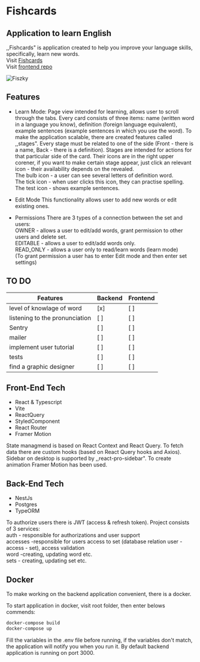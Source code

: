 # Fishcards
## Application to learn English

,,Fishcards" is application created to help you improve your language skills, specifically, learn new words.
<br>Visit [Fishcards](https://flashcards-kcc4.onrender.com/register)
<br>Visit [frontend repo](https://github.com/Varox2x/my_dictionary_frontend/)

![Fiszky](https://github.com/Varox2x/my_dictionary_frontend/assets/95167789/e8b7fcbb-8304-42a6-b421-d95f2b5f584a)

## Features

- Learn Mode:
Page view intended for learning, allows user to scroll through the tabs. Every card consists of three items: name (written word in a language you know), definition (foreign language equivalent), example sentences (example sentences in which you use the word). To make the application scalable, there are created features called ,,stages". Every stage must be related to one of the side (Front - there is a name, Back - there is a definition). Stages are intended for actions for that particular side of the card. Their icons are in the right upper corener, if you want to make certain stage appear, just click an relevant icon - their availability depends on the revealed.
<br>The bulb icon -  a user can see several letters of definition word.
<br>The tick icon -  when user clicks this icon, they can practise spelling.
<br>The test icon - shows example sentences.

- Edit Mode
This functionality allows user to add new words or edit existing ones.

- Permissions
There are 3 types of a connection between the set and users:
<br> OWNER - allows a user to edit/add words, grant permission to other users and delete set.
<br> EDITABLE - allows a user to edit/add words only.
<br> READ_ONLY - allows a user only to read/learn words (learn mode)
<br> (To grant permission a user has to enter Edit mode and then enter set settings)

## TO DO

| Features | Backend | Frontend |
|------------|------------|------------|
| level of knowlage of word | [x] | [ ] |
| listening to the pronunciation | [ ] | [ ] |
| Sentry | [ ] | [ ] |
| mailer | [ ] | [ ] |
| implement user tutorial | [ ] | [ ] |
| tests | [ ] | [ ] |
| find a graphic designer | [ ] | [ ] |

## Front-End Tech

- React & Typescript
- Vite
- ReactQuery
- StyledComponent
- React Router
- Framer Motion

State managmend is based on React Context and React Query. To fetch data there are custom hooks (based on React Query hooks and Axios). Sidebar on desktop is supported by ,,react-pro-sidebar". To create animation Framer Motion has been used.

## Back-End Tech

- NestJs
- Postgres
- TypeORM

To authorize users there is JWT (access & refresh token). 
Project consists of 3 services:
<br> auth - responsible for authorizations and user support
<br> accesses -responsible for users access to set (database relation user - access - set), access validation
<br> word -creating, updating word etc.
<br> sets - creating, updating set etc.


## Docker

To make working on the backend application convenient, there is a docker. 

To start application in docker, visit root folder, then enter belows commends:

```sh
docker-compose build
docker-compose up
```

Fill the variables in the .env file before running, if the variables don't match, the application will notify you when you run it. By default backend application is running on port 3000.
